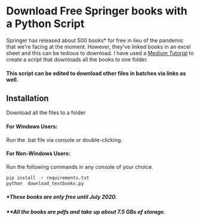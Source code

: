 # Download Free Springer books with a Python Script

Springer has released about 500 books* for free in lieu of the pandemic that we're facing at the moment. However, they've linked books in an excel sheet and this can be tedious to download. I have used a [Medium Tutorial](https://towardsdatascience.com/download-all-free-textbooks-from-springer-using-python-bd0b10e0ccc) to create a script that downloads all the books to one folder. 

#### This script can be edited to download other files in batches via links as well. 

## Installation

Download all the files to a folder

#### For Windows Users:
Run the .bat file via console or double-clicking. 

#### For Non-Windows Users:

Run the following commands in any console of your choice.

```bash
pip install -r requirements.txt
python  download_textbooks.py
```

##### *These books are only free until July 2020.
##### **All the books are pdfs and take up about 7.5 GBs of storage.
